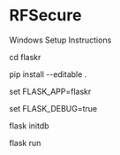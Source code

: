 # RFSecure

Windows Setup Instructions

cd flaskr

pip install --editable .

set FLASK_APP=flaskr

set FLASK_DEBUG=true

flask initdb

flask run
